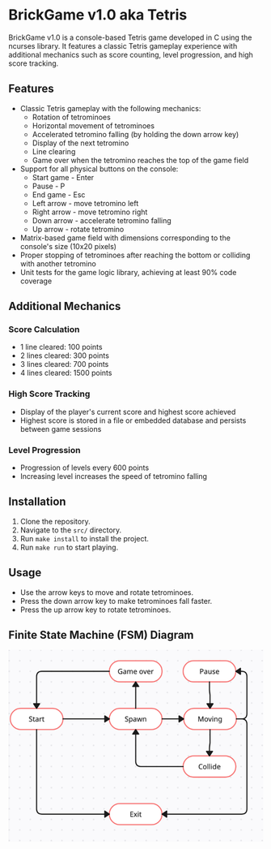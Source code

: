 # BrickGame v1.0 aka Tetris

BrickGame v1.0 is a console-based Tetris game developed in C using the ncurses library. It features a classic Tetris gameplay experience with additional mechanics such as score counting, level progression, and high score tracking.

## Features

- Classic Tetris gameplay with the following mechanics:
    - Rotation of tetrominoes
    - Horizontal movement of tetrominoes
    - Accelerated tetromino falling (by holding the down arrow key)
    - Display of the next tetromino
    - Line clearing
    - Game over when the tetromino reaches the top of the game field
- Support for all physical buttons on the console:
    - Start game - Enter
    - Pause - P
    - End game - Esc
    - Left arrow - move tetromino left
    - Right arrow - move tetromino right
    - Down arrow - accelerate tetromino falling
    - Up arrow - rotate tetromino
- Matrix-based game field with dimensions corresponding to the console's size (10x20 pixels)
- Proper stopping of tetrominoes after reaching the bottom or colliding with another tetromino
- Unit tests for the game logic library, achieving at least 90% code coverage

## Additional Mechanics

### Score Calculation

- 1 line cleared: 100 points
- 2 lines cleared: 300 points
- 3 lines cleared: 700 points
- 4 lines cleared: 1500 points

### High Score Tracking

- Display of the player's current score and highest score achieved
- Highest score is stored in a file or embedded database and persists between game sessions

### Level Progression

- Progression of levels every 600 points
- Increasing level increases the speed of tetromino falling

## Installation

1. Clone the repository.
2. Navigate to the `src/` directory.
3. Run `make install` to install the project.
4. Run `make run` to start playing.

## Usage

- Use the arrow keys to move and rotate tetrominoes.
- Press the down arrow key to make tetrominoes fall faster.
- Press the up arrow key to rotate tetrominoes.

## Finite State Machine (FSM) Diagram

![FSM Diagram](media/fsm/fsm.png)

